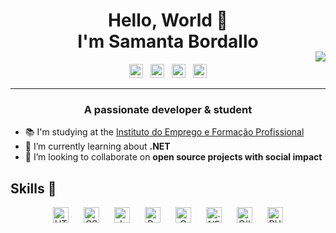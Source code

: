 <h1 align="center">Hello, World 👋 <br> I'm Samanta Bordallo</h1>
<!-- <img align="right" width="250px" style="margin-top:-20px" src="https://images.weserv.nl/?url=https://raw.githubusercontent.com/samanta-bordallo/samanta-bordallo/main/SamantaImage.JPG?v=4&h=300&w=300&fit=cover&mask=circle&maxage=1d"> -->



<img align="right" style="margin-top:-20px" src="https://images.weserv.nl/?url=https://raw.githubusercontent.com/samanta-bordallo/samanta-bordallo/main/SamantaImage.JPG?v=4&h=300&w=300&fit=cover&mask=circle">




<p align="center">
  <a target="_blank" href="https://www.linkedin.com/in/samanta-bordallo-86805a117/">
    <img alt="LinkedIn" width="22px" src="https://cdn.jsdelivr.net/npm/simple-icons@v3/icons/linkedin.svg"/></a>
  &nbsp; <!-- Espaço em branco -->
  <a target="_blank" href="https://api.whatsapp.com/send?phone=913890678">
    <img alt="WhatsApp" width="22px" src="https://cdn.jsdelivr.net/npm/simple-icons@v3/icons/whatsapp.svg"/></a>
  &nbsp;
  <a target="_blank" href="mailto:bordallo.samanta@gmail.com">
    <img alt="Gmail" width="22px" src="https://cdn.jsdelivr.net/npm/simple-icons@v3/icons/gmail.svg"/></a>
  &nbsp;
  <a target="_blank" href="https://www.facebook.com/samanta.bordallo/">
    <img alt="Facebook" width="22px" src="https://cdn.jsdelivr.net/npm/simple-icons@v3/icons/facebook.svg"/></a>
</p>

---- 

<h3 align="center">A passionate developer & student</h3>
<p align="center">

- 📚 I'm studying at the [Instituto do Emprego e Formação Profissional]([ipleiria.pt](https://iefponline.iefp.pt/IEFP/index2.jsp))
- 🌱 I’m currently learning about **.NET**
- 👯 I’m looking to collaborate on **open source projects with social impact**

<p align="center">

## Skills 🚀
<p align="center">
<img align="center" src="https://img.shields.io/badge/HTML5-E34F26?style=for-the-badge&logo=html5&logoColor=white" alt="HTML5 Badge" height="25" width="auto" hspace="10"/></a>
<img align="center" src="https://img.shields.io/badge/CSS3-1572B6?style=for-the-badge&logo=css3&logoColor=white" alt="CSS3 Badge" height="25" width="auto" hspace="10"/></a>
<img align="center" src="https://img.shields.io/badge/JavaScript-F7DF1E?style=for-the-badge&logo=javascript&logoColor=black" alt="Javascript Badge" height="25" width="auto" hspace="10"/></a>
<img align="center" src="https://img.shields.io/badge/Python-2B2728?style=for-the-badge&logo=Python&logoColor=white" alt="Python Badge" height="25" width="auto" hspace="10"/></a>
<img align="center" src="https://img.shields.io/badge/programming-%2300599C.svg?style=for-the-badge&logo=c&logoColor=white" alt="C badge" height="25" width="auto" hspace="10"/></a>
<img align="center" src="https://img.shields.io/badge/.NET-%23512BD4.svg?style=for-the-badge&logo=.net&logoColor=white" alt=".NET badge" height="25" width="auto" hspace="10"/>
<img align="center" src="https://img.shields.io/badge/C%23-%239100D7.svg?style=for-the-badge&logo=c-sharp&logoColor=white" alt="C# badge" height="25" width="auto" hspace="10"/>
<img align="center" src="https://img.shields.io/badge/PHP-777BB4?style=for-the-badge&logo=php&logoColor=white" alt="PHP Badge" height="25" width="auto" hspace="10"/>


</p>

  
<!---
last edited: 28/08/2023
you have to find your motivation, babe.

samanta-bordallo/samanta-bordallo is a ✨ special ✨ repository because its `README.md` (this file) appears on your GitHub profile.
You can click the Preview link to take a look at your changes.

SamantaImage.JPG
--->
